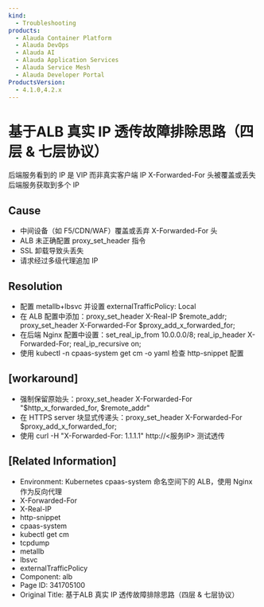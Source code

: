 ```yaml
---
kind:
  - Troubleshooting
products:
  - Alauda Container Platform
  - Alauda DevOps
  - Alauda AI
  - Alauda Application Services
  - Alauda Service Mesh
  - Alauda Developer Portal
ProductsVersion:
  - 4.1.0,4.2.x
---
```

<!-- A type of document that involves encountering a fault, diagnosing it, performing root cause analysis, and providing solutions. -->

# 基于ALB 真实 IP 透传故障排除思路（四层 & 七层协议）

后端服务看到的 IP 是 VIP 而非真实客户端 IP X-Forwarded-For 头被覆盖或丢失 后端服务获取到多个 IP

## Cause
- 中间设备（如 F5/CDN/WAF）覆盖或丢弃 X-Forwarded-For 头
- ALB 未正确配置 proxy_set_header 指令
- SSL 卸载导致头丢失
- 请求经过多级代理追加 IP

## Resolution
- 配置 metallb+lbsvc 并设置 externalTrafficPolicy: Local
- 在 ALB 配置中添加：proxy_set_header X-Real-IP $remote_addr; proxy_set_header X-Forwarded-For $proxy_add_x_forwarded_for;
- 在后端 Nginx 配置中设置：set_real_ip_from 10.0.0.0/8; real_ip_header X-Forwarded-For; real_ip_recursive on;
- 使用 kubectl -n cpaas-system get cm <alb-configmap> -o yaml 检查 http-snippet 配置

## [workaround]
- 强制保留原始头：proxy_set_header X-Forwarded-For "$http_x_forwarded_for, $remote_addr"
- 在 HTTPS server 块显式传递头：proxy_set_header X-Forwarded-For $proxy_add_x_forwarded_for;
- 使用 curl -H "X-Forwarded-For: 1.1.1.1" http://<服务IP> 测试透传

## [Related Information]
- Environment: Kubernetes cpaas-system 命名空间下的 ALB，使用 Nginx 作为反向代理
- X-Forwarded-For
- X-Real-IP
- http-snippet
- cpaas-system
- kubectl get cm
- tcpdump
- metallb
- lbsvc
- externalTrafficPolicy
- Component: alb
- Page ID: 341705100
- Original Title: 基于ALB 真实 IP 透传故障排除思路（四层 & 七层协议）
